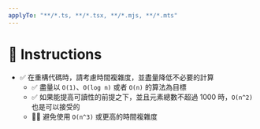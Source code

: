 ```yaml
---
applyTo: "**/*.ts, **/*.tsx, **/*.mjs, **/*.mts"
---
```


# 💬 Instructions

- ✅ 在重構代碼時，請考慮時間複雜度，並盡量降低不必要的計算
  - ✅ 盡量以 `O(1)`、`O(log n)` 或者 `O(n)` 的算法為目標
  - ✅ 如果能提高可讀性的前提之下，並且元素總數不超過 1000 時，`O(n^2)` 也是可以接受的
  - 🙅‍♂️ 避免使用 `O(n^3)` 或更高的時間複雜度
